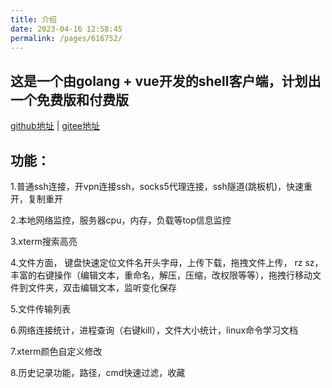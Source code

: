 ```yaml
---
title: 介绍
date: 2023-04-16 12:58:45
permalink: /pages/616752/
---
```


## 这是一个由golang + vue开发的shell客户端，计划出一个免费版和付费版

[github地址](https://github.com/zundaren/btshell-home) | [gitee地址](https://gitee.com/zundaren/btshell-home)



## 功能：

1.普通ssh连接，开vpn连接ssh，socks5代理连接，ssh隧道(跳板机)，快速重开，复制重开

2.本地网络监控，服务器cpu，内存，负载等top信息监控

3.xterm搜索高亮

4.文件方面， 键盘快速定位文件名开头字母，上传下载，拖拽文件上传， rz sz，丰富的右键操作（编辑文本，重命名，解压，压缩，改权限等等），拖拽行移动文件到文件夹，双击编辑文本，监听变化保存

5.文件传输列表

6.网络连接统计，进程查询（右键kill），文件大小统计，linux命令学习文档

7.xterm颜色自定义修改

8.历史记录功能，路径，cmd快速过滤，收藏

